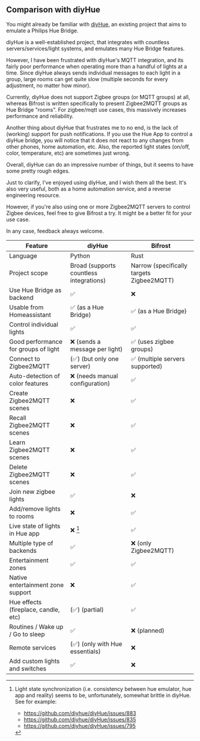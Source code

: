## Comparison with diyHue

You might already be familiar with [diyHue](https://github.com/diyhue/diyHue),
an existing project that aims to emulate a Philips Hue Bridge.

diyHue is a well-established project, that integrates with countless
servers/services/light systems, and emulates many Hue Bridge features.

However, I have been frustrated with diyHue's MQTT integration, and its fairly
poor performance when operating more than a handful of lights at a time. Since
diyHue always sends individual messages to each light in a group, large rooms
can get quite slow (multiple seconds for every adjustment, no matter how minor).

Currently, diyHue does not support Zigbee groups (or MQTT groups) at all,
whereas Bifrost is written specifically to present Zigbee2MQTT groups as Hue
Bridge "rooms". For zigbee/mqtt use cases, this massively increases performance
and reliability.

Another thing about diyHue that frustrates me to no end, is the lack of
(working) support for push notifications. If you use the Hue App to control a
diyHue bridge, you will notice that it does not react to any changes from other
phones, home automation, etc. Also, the reported light states (on/off, color,
temperature, etc) are sometimes just wrong.

Overall, diyHue can do an impressive number of things, but it seems to have some
pretty rough edges.

Just to clarify, I've enjoyed using diyHue, and I wish them all the best. It's
also very useful, both as a home automation service, and a reverse engineering
resource.

However, if you're also using one or more Zigbee2MQTT servers to control Zigbee
devices, feel free to give Bifrost a try. It might be a better fit for your use
case.

In any case, feedback always welcome.


| Feature                              | diyHue                                  | Bifrost                                   |
|--------------------------------------|-----------------------------------------|-------------------------------------------|
| Language                             | Python                                  | Rust                                      |
| Project scope                        | Broad (supports countless integrations) | Narrow (specifically targets Zigbee2MQTT) |
| Use Hue Bridge as backend            | ✅                                      | ❌                                        |
| Usable from Homeassistant            | ✅ (as a Hue Bridge)                    | ✅ (as a Hue Bridge)                      |
| Control individual lights            | ✅                                      | ✅                                        |
| Good performance for groups of light | ❌ (sends a message per light)          | ✅ (uses zigbee groups)                   |
| Connect to Zigbee2MQTT               | (✅) (but only one server)              | ✅ (multiple servers supported)           |
| Auto-detection of color features     | ❌ (needs manual configuration)         | ✅                                        |
| Create Zigbee2MQTT scenes            | ❌                                      | ✅                                        |
| Recall Zigbee2MQTT scenes            | ❌                                      | ✅                                        |
| Learn Zigbee2MQTT scenes             | ❌                                      | ✅                                        |
| Delete Zigbee2MQTT scenes            | ❌                                      | ✅                                        |
| Join new zigbee lights               | ✅                                      | ❌                                        |
| Add/remove lights to rooms           | ❌                                      | ✅                                        |
| Live state of lights in Hue app      | ❌ [^1]                                 | ✅                                        |
| Multiple type of backends            | ✅                                      | ❌ (only Zigbee2MQTT)                     |
| Entertainment zones                  | ✅                                      | ✅                                        |
| Native entertainment zone support    | ❌                                      | ✅                                        |
| Hue effects (fireplace, candle, etc) | (✅) (partial)                          | ✅                                        |
| Routines / Wake up / Go to sleep     | ✅                                      | ❌ (planned)                              |
| Remote services                      | (✅) (only with Hue essentials)         | ❌                                        |
| Add custom lights and switches       | ✅                                      | ❌                                        |

[^1]: Light state synchronization (i.e. consistency between hue emulator, hue
    app and reality) seems to be, unfortunately, somewhat brittle in diyHue. See
    for example:
    * https://github.com/diyhue/diyHue/issues/883
    * https://github.com/diyhue/diyHue/issues/835
    * https://github.com/diyhue/diyHue/issues/795
